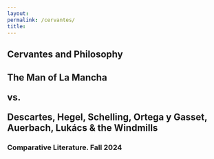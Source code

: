 ```yaml
--- 
layout: 
permalink: /cervantes/
title:
---
```


<link rel="stylesheet" href="https://unpkg.com/tachyons@4.12.0/css/tachyons.min.css"/>
<article class="vh-100 dt w-100 bg-yellow">
  <div class="dtc v-mid tc hot-pink ph3 ph4-l">
    <h1 class="f6 f2-m f-subheadline-l fw6 tc helvetica">Cervantes and Philosophy</h1>
    <h2 class="f5 f2-m f-subheadline-l navy fw5 tc garamond">The Man of La Mancha <p class="i">vs.</p>  Descartes, Hegel, Schelling, Ortega y Gasset, Auerbach, Lukács & the Windmills</h2>
    <h3 class="f2 fw7 ttu tracked lh-title mt0 mb3 avenir">Comparative Literature. Fall 2024</h3>
  </div>
</article>
